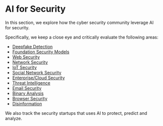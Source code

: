 # AI for Security
In this section, we explore how the cyber security community leverage AI for security.

Specifically, we keep a close eye and critically evaluate the following areas:
* [Deepfake Detection](https://github.com/nabeelxy/ai-security-guide/blob/main/ai_for_security/deepfakes/README.md)
* [Foundation Security Models](https://github.com/nabeelxy/ai-security-guide/blob/main/ai_for_security/foundation_models/README.md)
* [Web Security](https://github.com/nabeelxy/ai-security-guide/blob/main/ai_for_security/web_security/README.md)
* [Network Security](https://github.com/nabeelxy/ai-security-guide/blob/main/ai_for_security/dns_security/README.md)
* [IoT Security](https://github.com/nabeelxy/ai-security-guide/blob/main/ai_for_security/iot_security/README.md)
* [Social Network Security](https://github.com/nabeelxy/ai-security-guide/blob/main/ai_for_security/social_network_security/README.md)
* [Enterprise/Cloud Security](https://github.com/nabeelxy/ai-security-guide/blob/main/ai_for_security/enterprise_security/README.md)
* [Threat Intelligence](https://github.com/nabeelxy/ai-security-guide/blob/main/ai_for_security/threat_hunting/README.md)
* [Email Security](https://github.com/nabeelxy/ai-security-guide/blob/main/ai_for_security/email_security/README.md)
* [Binary Analysis](https://github.com/nabeelxy/ai-security-guide/blob/main/ai_for_security/binary_analysis/README.md)
* [Browser Security](https://github.com/nabeelxy/ai-security-guide/blob/main/ai_for_security/browser_security/readme.md)
* [Disinformation](https://github.com/nabeelxy/ai-security-guide/blob/main/ai_for_security/disinformation/README.md)

We also track the security startups that uses AI to protect, predict and analyze.
